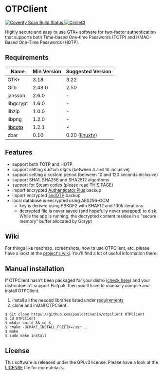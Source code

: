 # OTPClient
<a href="https://scan.coverity.com/projects/paolostivanin-otpclient">
  <img alt="Coverity Scan Build Status"
       src="https://scan.coverity.com/projects/12749/badge.svg"/>
</a>
<a href="https://circleci.com/gh/paolostivanin/OTPClient">
  <img alt="CircleCI"
       src="https://circleci.com/gh/paolostivanin/OTPClient.svg?style=svg"/>
</a>


Highly secure and easy to use GTK+ software for two-factor authentication that supports both Time-based One-time Passwords (TOTP) and HMAC-Based One-Time Passwords (HOTP).

## Requirements
|Name|Min Version|Suggested Version|
|----|-----------|-----------------|
|GTK+|3.18|3.22|
|Glib|2.48.0|2.50|
|jansson|2.6.0|-|
|libgcrypt|1.6.0|-|
|libzip|1.0.0|-|
|libpng|1.2.0|-|
|[libcotp](https://github.com/paolostivanin/libcotp)|1.2.1|-|
|zbar|0.10|0.20 ([linuxtv](https://linuxtv.org/downloads/zbar/))|

## Features
- support both TOTP and HOTP
- support setting custom digits (between 4 and 10 inclusive)
- support setting a custom period (between 10 and 120 seconds inclusive)
- support SHA1, SHA256 and SHA2512 algorithms
- support for Steam codes (please read [THIS PAGE](https://github.com/paolostivanin/OTPClient/wiki/Steam-Support))
- import encrypted [Authenticator Plus](https://www.authenticatorplus.com/) backup
- import encrypted [andOTP](https://github.com/flocke/andOTP) backup
- local database is encrypted using AES256-GCM
  - key is derived using PBKDF2 with SHA512 and 100k iterations
  - decrypted file is never saved (and hopefully never swapped) to disk. While the app is running, the decrypted content resides in a "secure memory" buffer allocated by Gcrypt

## Wiki
For things like roadmap, screenshots, how to use OTPClient, etc, please have a lookt at the [project's wiki](https://github.com/paolostivanin/OTPClient/wiki). You'll find a lot of useful information there.

## Manual installation
If OTPClient hasn't been packaged for your distro ([check here](https://github.com/paolostivanin/OTPClient/wiki/Tested-OS-&-Packages#packages)) and your distro doesn't support Flatpak, then you'll have to manually compile and install OTPClient.
1. install all the needed libraries listed under [requirements](#requirements)
2. clone and install OTPClient:
```
$ git clone https://github.com/paolostivanin/otpclient OTPClient
$ cd OTPClient
$ mkdir build && cd $_
$ cmake -DCMAKE_INSTALL_PREFIX=/usr ..
$ make
$ sudo make install
```

## License
This software is released under the GPLv3 license. Please have a look at the [LICENSE](LICENSE) file for more details.
 
